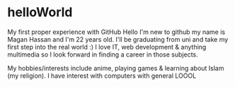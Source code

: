 # helloWorld
My first proper experience with GitHub
Hello I'm new to github
my name is Magan Hassan and I'm 22 years old. 
I'll be graduating from uni and take my first step into the real world :) 
I love IT, web development & anything multimedia so I look forward in finding a career in those subjects. 

My hobbies/interests include anime, playing games & learning about Islam (my religion). I have interest with computers with general LOOOL
